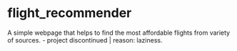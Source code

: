 # flight_recommender
A simple webpage that helps to find the most affordable flights from variety of sources. - project discontinued | reason: laziness.
